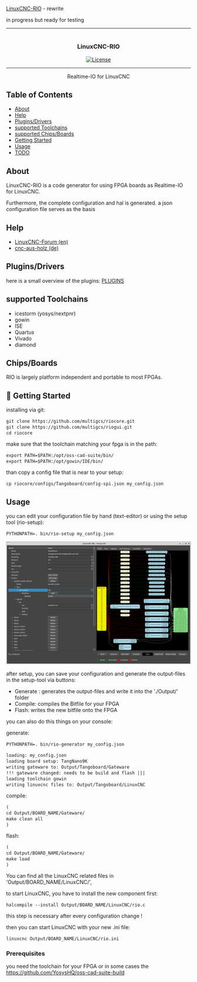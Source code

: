 [LinuxCNC-RIO](https://github.com/multigcs/LinuxCNC-RIO) - rewrite

in progress but ready for testing

---


# 

<h3 align="center">LinuxCNC-RIO</h3>

<div align="center">

  [![License](https://img.shields.io/badge/license-GPL2-blue.svg)](/LICENSE)

</div>

---

<p align="center"> Realtime-IO for LinuxCNC<br></p>

## Table of Contents
- [About](#about)
- [Help](#help)
- [Plugins/Drivers](#plugins)
- [supported Toolchains](#toolchains)
- [supported Chips/Boards](#chips)
- [Getting Started](#getting_started)
- [Usage](#usage)
- [TODO](../TODO.md)

## About <a name = "about"></a>

LinuxCNC-RIO is a code generator for using FPGA boards as Realtime-IO for LinuxCNC.

Furthermore, the complete configuration and hal is generated.
a json configuration file serves as the basis

## Help <a name = "help"></a>

* [LinuxCNC-Forum (en)](https://forum.linuxcnc.org/18-computer/49142-linuxcnc-rio-realtimeio-for-linuxcnc-based-on-fpga-ice40-ecp5)
* [cnc-aus-holz (de)](https://www.cnc-aus-holz.at/)


## Plugins/Drivers <a name = "plugins"></a>
here is a small overview of the plugins: [PLUGINS](PLUGINS.md)

## supported Toolchains <a name = "toolchains"></a>

* icestorm (yosys/nextpnr)
* gowin
* ISE
* Quartus
* Vivado
* diamond

## Chips/Boards <a name = "chips"></a>

RIO is largely platform independent and portable to most FPGAs.


## 🏁 Getting Started <a name = "getting_started"></a>

installing via git:
```
git clone https://github.com/multigcs/riocore.git
git clone https://github.com/multigcs/riogui.git
cd riocore
```

make sure that the toolchain matching your fpga is in the path:
```
export PATH=$PATH:/opt/oss-cad-suite/bin/
export PATH=$PATH:/opt/gowin/IDE/bin/
```

than copy a config file that is near to your setup:
```
cp riocore/configs/Tangoboard/config-spi.json my_config.json
```

## Usage <a name="usage"></a>

you can edit your configuration file by hand (text-editor) or using the setup tool (rio-setup):
```
PYTHONPATH=. bin/rio-setup my_config.json
```

![basic setup](./doc/images/basic_setup.png)


after setup, you can save your configuration and generate the output-files in the setup-tool via buttons:

* Generate : generates the output-files and write it into the './Output/' folder
* Compile: compiles the Bitfile for your FPGA
* Flash: writes the new bitfile onto the FPGA

you can also do this things on your console:

generate:
```
PYTHONPATH=. bin/rio-generator my_config.json
```
```
loading: my_config.json
loading board setup: TangNano9K
writing gateware to: Output/Tangoboard/Gateware
!!! gateware changed: needs to be build and flash |||
loading toolchain gowin
writing linuxcnc files to: Output/Tangoboard/LinuxCNC
```
compile:
```
(
cd Output/BOARD_NAME/Gateware/
make clean all
)
```

flash:
```
(
cd Output/BOARD_NAME/Gateware/
make load
)
```

You can find all the LinuxCNC related files in 'Output/BOARD_NAME/LinuxCNC/',

to start LinuxCNC, you have to install the new component first:
```
halcompile --install Output/BOARD_NAME/LinuxCNC/rio.c
```
this step is necessary after every configuration change !


then you can start LinuxCNC with your new .ini file:
```
linuxcnc Output/BOARD_NAME/LinuxCNC/rio.ini
```



### Prerequisites
you need the toolchain for your FPGA or in some cases the https://github.com/YosysHQ/oss-cad-suite-build


